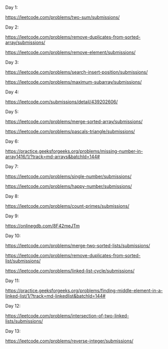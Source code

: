Day 1:

https://leetcode.com/problems/two-sum/submissions/

Day 2:

https://leetcode.com/problems/remove-duplicates-from-sorted-array/submissions/

https://leetcode.com/problems/remove-element/submissions/

Day 3:

https://leetcode.com/problems/search-insert-position/submissions/

https://leetcode.com/problems/maximum-subarray/submissions/

Day 4:

https://leetcode.com/submissions/detail/439202606/

Day 5:

https://leetcode.com/problems/merge-sorted-array/submissions/

https://leetcode.com/problems/pascals-triangle/submissions/

Day 6:

https://practice.geeksforgeeks.org/problems/missing-number-in-array1416/1/?track=md-arrays&batchId=144#

Day 7:

https://leetcode.com/problems/single-number/submissions/

https://leetcode.com/problems/happy-number/submissions/

Day 8:

https://leetcode.com/problems/count-primes/submissions/

Day 9:

https://onlinegdb.com/8F42meJTm

Day 10:

https://leetcode.com/problems/merge-two-sorted-lists/submissions/

https://leetcode.com/problems/remove-duplicates-from-sorted-list/submissions/

https://leetcode.com/problems/linked-list-cycle/submissions/

Day 11:

https://practice.geeksforgeeks.org/problems/finding-middle-element-in-a-linked-list/1/?track=md-linkedlist&batchId=144#

Day 12:

https://leetcode.com/problems/intersection-of-two-linked-lists/submissions/

Day 13:

https://leetcode.com/problems/reverse-integer/submissions/

